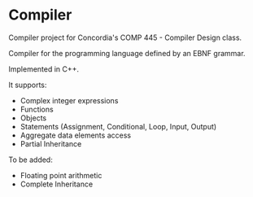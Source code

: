 # Compiler
Compiler project for Concordia's COMP 445 - Compiler Design class.

Compiler for the programming language defined by an EBNF grammar.

Implemented in C++.

It supports:
- Complex integer expressions
- Functions
- Objects
- Statements (Assignment, Conditional, Loop, Input, Output)
- Aggregate data elements access
- Partial Inheritance

To be added:
- Floating point arithmetic
- Complete Inheritance
